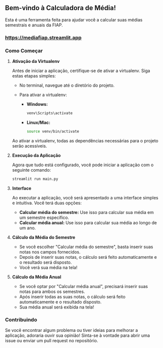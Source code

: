 ## Bem-vindo à Calculadora de Média!

Esta é uma ferramenta feita para ajudar você a calcular suas médias semestrais e anuais da FIAP.

### https://mediafiap.streamlit.app

### Como Começar

1. **Ativação da Virtualenv**

    Antes de iniciar a aplicação, certifique-se de ativar a virtualenv. Siga estas etapas simples:

    - No terminal, navegue até o diretório do projeto.
    - Para ativar a virtualenv:

        - **Windows:**

            ```bash
            venv\Scripts\activate
            ```

        - **Linux/Mac:**

            ```bash
            source venv/bin/activate
            ```

    Ao ativar a virtualenv, todas as dependências necessárias para o projeto serão acessíveis.


3. **Execução da Aplicação**

    Agora que tudo está configurado, você pode iniciar a aplicação com o seguinte comando:

    ```bash
    streamlit run main.py
    ```

4. **Interface**

    Ao executar a aplicação, você será apresentado a uma interface simples e intuitiva. Você terá duas opções:

    - **Calcular média do semestre:** Use isso para calcular sua média em um semestre específico.
    - **Calcular média anual:** Use isso para calcular sua média ao longo de um ano.

5. **Cálculo da Média do Semestre**

    - Se você escolher "Calcular média do semestre", basta inserir suas notas nos campos fornecidos.
    - Depois de inserir suas notas, o cálculo será feito automaticamente e o resultado será disposto.
    - Você verá sua média na tela!

6. **Cálculo da Média Anual**

    - Se você optar por "Calcular média anual", precisará inserir suas notas para ambos os semestres.
    - Após inserir todas as suas notas, o cálculo será feito automaticamente e o resultado disposto.
    - Sua média anual será exibida na tela!

### Contribuindo

Se você encontrar algum problema ou tiver ideias para melhorar a aplicação, adoraria ouvir sua opinião! Sinta-se à vontade para abrir uma issue ou enviar um pull request no repositório.


